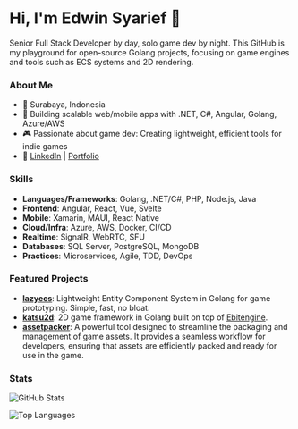 # Hi, I'm Edwin Syarief 👋

Senior Full Stack Developer by day, solo game dev by night. This GitHub is my playground for open-source Golang projects, focusing on game engines and tools such as ECS systems and 2D rendering.

### About Me
- 📍 Surabaya, Indonesia
- 💼 Building scalable web/mobile apps with .NET, C#, Angular, Golang, Azure/AWS
- 🎮 Passionate about game dev: Creating lightweight, efficient tools for indie games
- 🔗 [LinkedIn](https://linkedin.com/in/edwinsyarief) | [Portfolio](https://edwinsyarief.github.io)

### Skills
- **Languages/Frameworks**: Golang, .NET/C#, PHP, Node.js, Java
- **Frontend**: Angular, React, Vue, Svelte
- **Mobile**: Xamarin, MAUI, React Native
- **Cloud/Infra**: Azure, AWS, Docker, CI/CD
- **Realtime**: SignalR, WebRTC, SFU
- **Databases**: SQL Server, PostgreSQL, MongoDB
- **Practices**: Microservices, Agile, TDD, DevOps

### Featured Projects
- **[lazyecs](https://github.com/edwinsyarief/lazyecs)**: Lightweight Entity Component System in Golang for game prototyping. Simple, fast, no bloat.
- **[katsu2d](https://github.com/edwinsyarief/katsu2d)**: 2D game framework in Golang built on top of [Ebitengine](https://github.com/hajimehoshi/ebiten).
- **[assetpacker](https://github.com/edwinsyarief/assetpacker)**: A powerful tool designed to streamline the packaging and management of game assets. It provides a seamless workflow for developers, ensuring that assets are efficiently packed and ready for use in the game.

### Stats
![GitHub Stats](https://github-readme-stats.vercel.app/api?username=edwinsyarief&show_icons=true&theme=dracula&hide_border=true)

![Top Languages](https://github-readme-stats.vercel.app/api/top-langs/?username=edwinsyarief&layout=compact&theme=dracula&hide_border=true)

